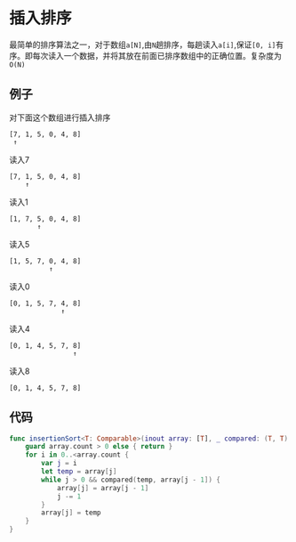 # 插入排序
最简单的排序算法之一，对于数组`a[N]`,由`N`趟排序，每趟读入`a[i]`,保证`[0, i]`有序。即每次读入一个数据，并将其放在前面已排序数组中的正确位置。复杂度为`O(N)`
## 例子
对下面这个数组进行插入排序

```
[7, 1, 5, 0, 4, 8]
 ↑
```
读入7

```
[7, 1, 5, 0, 4, 8]
    ↑
```
读入1

```
[1, 7, 5, 0, 4, 8]
       ↑
```
读入5

```
[1, 5, 7, 0, 4, 8]
          ↑
```
读入0

```
[0, 1, 5, 7, 4, 8]
             ↑
```
读入4

```
[0, 1, 4, 5, 7, 8]
                ↑
```
读入8

```
[0, 1, 4, 5, 7, 8]
```
## 代码

```swift
func insertionSort<T: Comparable>(inout array: [T], _ compared: (T, T) -> Bool) {
    guard array.count > 0 else { return }
    for i in 0..<array.count {
        var j = i
        let temp = array[j]
        while j > 0 && compared(temp, array[j - 1]) {
            array[j] = array[j - 1]
            j -= 1
        }
        array[j] = temp
    }
}
```

